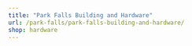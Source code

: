 ```yaml
---
title: "Park Falls Building and Hardware"
url: /park-falls/park-falls-building-and-hardware/
shop: hardware
---
```

